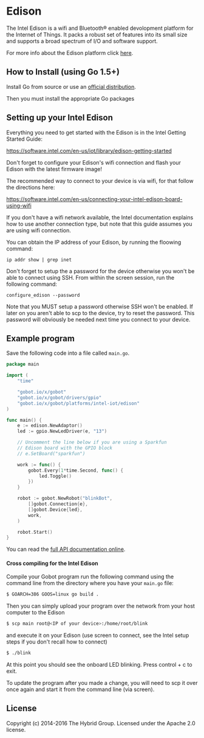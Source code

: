 # Edison

The Intel Edison is a wifi and Bluetooth® enabled devolopment platform for the Internet of Things. It packs a robust set of features into its small size and supports a broad spectrum of I/O and software support.

For more info about the Edison platform click [here](http://www.intel.com/content/www/us/en/do-it-yourself/edison.html).

## How to Install (using Go 1.5+)

Install Go from source or use an [official distribution](https://golang.org/dl/).

Then you must install the appropriate Go packages


## Setting up your Intel Edison

Everything you need to get started with the Edison is in the Intel Getting Started Guide:

https://software.intel.com/en-us/iot/library/edison-getting-started

Don't forget to configure your Edison's wifi connection and flash your Edison with the latest firmware image!

The recommended way to connect to your device is via wifi, for that follow the directions here:

https://software.intel.com/en-us/connecting-your-intel-edison-board-using-wifi

If you don't have a wifi network available, the Intel documentation explains how to use another connection type, but note that this guide assumes you are using wifi connection.

You can obtain the IP address of your Edison, by running the floowing command:

```
ip addr show | grep inet
```

Don't forget to setup the a password for the device otherwise you won't be able to connect using SSH. From within the screen session, run the following command:

```
configure_edison --password
```

Note that you MUST setup a password otherwise SSH won't be enabled. If
later on you aren't able to scp to the device, try to reset the
password. This password will obviously be needed next time you connect to
your device.


## Example program

Save the following code into a file called `main.go`.

```go
package main

import (
	"time"

	"gobot.io/x/gobot"
	"gobot.io/x/gobot/drivers/gpio"
	"gobot.io/x/gobot/platforms/intel-iot/edison"
)

func main() {
	e := edison.NewAdaptor()
	led := gpio.NewLedDriver(e, "13")

	// Uncomment the line below if you are using a Sparkfun
	// Edison board with the GPIO block
	// e.SetBoard("sparkfun")

	work := func() {
		gobot.Every(1*time.Second, func() {
			led.Toggle()
		})
	}

	robot := gobot.NewRobot("blinkBot",
		[]gobot.Connection{e},
		[]gobot.Device{led},
		work,
	)

	robot.Start()
}
```

You can read the [full API documentation online](http://godoc.org/gobot.io/x/gobot).

#### Cross compiling for the Intel Edison

Compile your Gobot program run the following command using the command
line from the directory where you have your `main.go` file:

```bash
$ GOARCH=386 GOOS=linux go build .
```

Then you can simply upload your program over the network from your host computer to the Edison

```bash
$ scp main root@<IP of your device>:/home/root/blink
```

and execute it on your Edison (use screen to connect, see the Intel
setup steps if you don't recall how to connect)

```bash
$ ./blink
```

At this point you should see the onboard LED blinking. Press control + c
to exit.

To update the program after you made a change, you will need to scp it
over once again and start it from the command line (via screen).

## License
Copyright (c) 2014-2016 The Hybrid Group. Licensed under the Apache 2.0 license.
